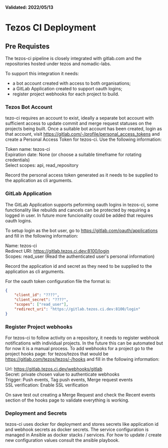 **Validated: 2022/05/13**

# Tezos CI Deployment

## Pre Requistes

The tezos-ci pipeline is closely integrated with gitlab.com and the
repositories hosted under tezos and nomadic-labs.

To support this integration it needs:

 * a bot account created with access to both organisations;
 * a GitLab Application created to support oauth logins;
 * register project webhooks for each project to build.

### Tezos Bot Account

tezo-ci requires an account to exist, ideally a separate bot account
with sufficient access to update commit and merge request statuses on
the projects being built. Once a suitable bot account has been
created, login as that account, visit
<https://gitlab.com/-/profile/personal_access_tokens> and create a
Personal Access Token for tezos-ci. Use the following information:

Token name: tezos-ci\
Expiration date: None (or choose a suitable timeframe for rotating credentials)\
Select scopes: api, read_repository

Record the personal access token generated as it needs to be supplied
to the application as cli arguments.

### GitLab Application

The GitLab Application supports peforming oauth logins in tezos-ci,
some functionality like rebuilds and cancels can be protected by
requiring a logged in user. In future more funcionality could be added
that requires oauth logins.

To setup login as the bot user, go to
<https://gitlab.com/oauth/applications> and fill in the following
information:

Name: tezos-ci\
Redirect URI: <https://gitlab.tezos.ci.dev:8100/login>\
Scopes: read_user (Read the authenticated user's personal information)

Record the application id and secret as they need to be supplied to
the application as cli arguments.

For the oauth token configuration file the format is:

``` json
{
    "client_id": "????",
    "client_secret": "????",
    "scopes": ["read_user"],
    "redirect_uri": "https://gitlab.tezos.ci.dev:8100/login"
}
```

### Register Project webhooks

For tezos-ci to follow activity on a repository, it needs to register
webhook notifications with individual projects.  In the future this
can be automated but for now it is a manual process. To add webhooks
for a project go to the project hooks page: for tezos/tezos that would
be <https://gitlab.com/tezos/tezos/-/hooks> and fill in the following
information:

Url: <https://gitlab.tezos.ci.dev/webhooks/gitlab>\
Secret: private chosen value to authenticate webhooks\
Trigger: Push events, Tag push events, Merge request events\
SSL verification: Enable SSL verification

On save test out creating a Merge Request and check the Recent events
section of the hooks page to validate everything is working.

### Deployment and Secrets

tezos-ci uses docker for deployment and stores secrets like
application id and webhook secrets as docker secrets. The service
configuration is managed in Ansible as docker stacks / services. For
how to update / create new configuration values consult the ansible
playbook.
